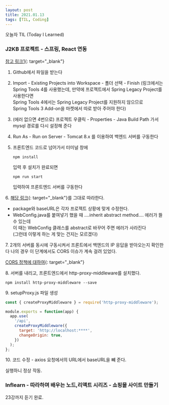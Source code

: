 ```yaml
---
layout: post
title: 2021.01.13
tags: [TIL, Coding]
---
```


오늘자 TIL (Today I Learned)
### J2KB 프로젝트 - 스프링, React 연동

[참고 링크1](https://joshua-dev-story.blogspot.com/2020/01/react-spring.html){: target="_blank"}  

1. Github에서 파일을 받는다
2. Import - Existing Projects into Workspace - 폴더 선택 - Finish
(링크에서는 Spring Tools 4를 사용했는데, 만약에 프로젝트에서 Spring Legacy Project를 사용한다면  
Spring Tools 4에서는 Spring Legacy Project를 지원하지 않으므로  
Spring Tools 3 Add-on을 마켓에서 따로 받아 주어야 한다)
3. (에러 없으면 4번으로) 프로젝트 우클릭 - Properties - Java Build Path 가서 mysql 경로를 다시 설정해 준다
4. Run As - Run on Server - Tomcat 8.x 를 이용하여 백엔드 서버를 구동한다
5. 프론트엔드 코드로 넘어가서 터미널 창에

    ```terminal
    npm install
    ```

    입력 후 설치가 완료되면

    ```terminal
    npm run start 
    ```

    입력하여 프론트엔드 서버를 구동한다

6\. [해당 링크](https://joshua-dev-story.blogspot.com/2020/01/react-spring-2.html){: target="_blank"}를 그대로 따라한다. 
- package와 baseURL은 각자 프로젝트 상황에 맞게 수정한다.
- WebConfig.java를 붙여넣기 했을 때 ....inherit abstract method.... 에러가 뜰 수 있는데  
이 때는 WebConfig 클래스를 abstract로 바꾸어 주면 에러가 사라진다  
(그런데 이렇게 하는 게 맞는 건지는 모르겠다)

7\. 2개의 서버를 동시에 구동시켜서 프론트에서 백엔드의 IP 응답을 받아오는지 확인한다
나의 경우 이 단계에서도 CORS 이슈가 계속 걸려 있었다.

[CORS 정책에 대하여](https://velog.io/@wlsdud2194/cors){: target="_blank"}

8\. 서버를 내리고, 프론트엔드에서 http-proxy-middleware를 설치했다.

```terminal
npm install http-proxy-middleware --save
```

9\. setupProxy.js 파일 생성

```js
const { createProxyMiddleware } = require('http-proxy-middleware');

module.exports = function(app) {
  app.use(
    '/api',
    createProxyMiddleware({
      target: 'http://localhost:****',
      changeOrigin: true,
    })
  );
};
```

10\. 코드 수정 - axios 요청에서의 URL에서 baseURL을 뺴 준다.

실행하니 정상 작동.


### Inflearn - 따라하며 배우는 노드,리액트 시리즈 - 쇼핑몰 사이트 만들기

23강까지 듣기 완료.
